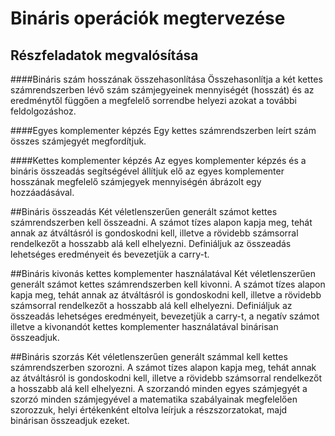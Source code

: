 # Bináris operációk megtervezése



## Részfeladatok megvalósítása

####Bináris szám hosszának összehasonlítása
Összehasonlítja a két kettes számrendszerben lévő szám számjegyeinek mennyiségét (hosszát) és az eredménytől függően a megfelelő sorrendbe helyezi azokat a további feldolgozáshoz.

####Egyes komplementer képzés
Egy kettes számrendszerben leírt szám összes számjegyét megfordítjuk.

####Kettes komplementer képzés
Az egyes komplementer képzés és a bináris összeadás segítségével állítjuk elő az egyes komplementer hosszának megfelelő számjegyek mennyiségén ábrázolt egy hozzáadásával.

##Bináris összeadás
Két véletlenszerűen generált számot kettes számrendszerben kell összeadni. A számot tízes alapon kapja meg, tehát annak az átváltásról is gondoskodni kell, illetve a rövidebb számsorral rendelkezőt a hosszabb
alá kell elhelyezni. Definiáljuk az összeadás lehetséges eredményeit és bevezetjük a carry-t.

##Bináris kivonás kettes komplementer használatával
Két véletlenszerűen generált számot kettes számrendszerben kell kivonni. A számot tízes alapon kapja meg, tehát annak az átváltásról is gondoskodni kell, illetve a rövidebb számsorral rendelkezőt a hosszabb
alá kell elhelyezni. Definiáljuk az összeadás lehetséges eredményeit, bevezetjük a carry-t, a negatív számot illetve a kivonandót kettes komplementer 
használatával binárisan összeadjuk.

##Bináris szorzás
Két véletlenszerűen generált számmal kell kettes számrendszerben szorozni. A számot tízes alapon kapja meg, tehát annak az átváltásról is gondoskodni kell, illetve a rövidebb számsorral rendelkezőt a hosszabb
alá kell elhelyezni. A szorzandó minden egyes számjegyét a szorzó minden számjegyével a matematika szabályainak megfelelően szorozzuk, helyi értékenként eltolva 
leírjuk a részszorzatokat, majd binárisan összeadjuk ezeket.